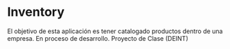# Inventory

El objetivo de esta aplicación es tener catalogado productos dentro de una empresa. 
En proceso de desarrollo.
Proyecto de Clase (DEINT)
